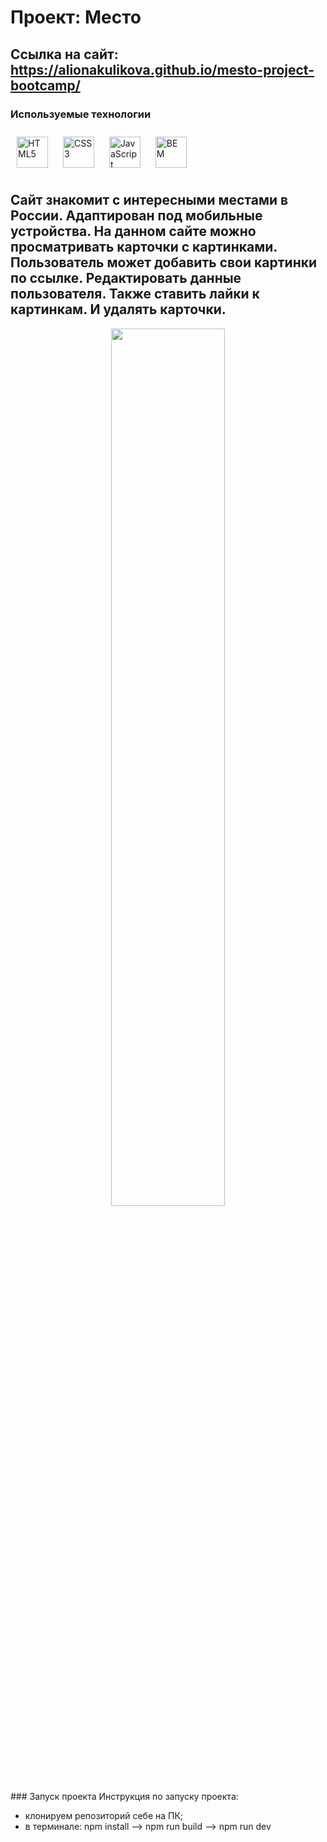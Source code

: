 # Проект: __Место__
## Ссылка на сайт: https://alionakulikova.github.io/mesto-project-bootcamp/

###  Используемые технологии 
<div align="left">   
  <a href="https://en.wikipedia.org/wiki/HTML5" target="_blank"><img style="margin: 10px" src="https://profilinator.rishav.dev/skills-assets/html5-original-wordmark.svg" alt="HTML5" height="50" /></a> 
<a href="https://www.w3schools.com/css/" target="_blank"><img style="margin: 10px" src="https://profilinator.rishav.dev/skills-assets/css3-original-wordmark.svg" alt="CSS3" height="50" /></a>  
  <a href="https://www.javascript.com/" target="_blank"><img style="margin: 10px" src="https://profilinator.rishav.dev/skills-assets/javascript-original.svg" alt="JavaScript" height="50" /></a> 
  <a href="http://getbem.com/" target="_blank"><img style="margin: 10px" src="https://profilinator.rishav.dev/skills-assets/bem.svg" alt="BEM" height="50" /></a>  
</div>



## Сайт знакомит с интересными местами в России. Адаптирован под мобильные устройства. На данном сайте можно просматривать карточки с картинками. Пользователь может добавить свои картинки по ссылке. Редактировать данные пользователя. Также ставить лайки к картинкам. И удалять карточки.
<div align="center">
<img src="https://sun9-44.userapi.com/impg/B5C75oY9RXaNvf6EYA0TgQGd6TCgCADRqcw_uw/VBEIm6WHfa4.jpg?size=859x728&quality=95&sign=ba59bdf94c0e07cdbc7fec163a54704a&type=album" align="center" style="width: 60%" />
</div>  
  ### Запуск проекта
Инструкция по запуску проекта:

- клонируем репозиторий себе на ПК;
- в терминале: npm install --> npm run build --> npm run dev
